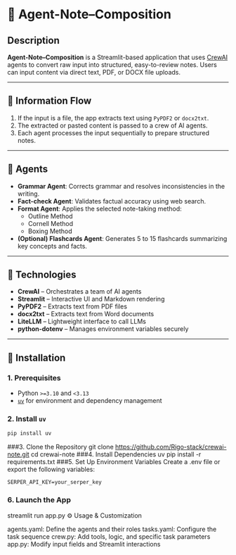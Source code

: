 # 🧠 Agent-Note–Composition

## Description

**Agent-Note–Composition** is a Streamlit-based application that uses [CrewAI](https://github.com/joaomdmoura/crewai) agents to convert raw input into structured, easy-to-review notes. Users can input content via direct text, PDF, or DOCX file uploads.

---

## 🔄 Information Flow

1. If the input is a file, the app extracts text using `PyPDF2` or `docx2txt`.
2. The extracted or pasted content is passed to a crew of AI agents.
3. Each agent processes the input sequentially to prepare structured notes.

---

## 🧠 Agents

- **Grammar Agent**: Corrects grammar and resolves inconsistencies in the writing.
- **Fact-check Agent**: Validates factual accuracy using web search.
- **Format Agent**: Applies the selected note-taking method:
  - Outline Method  
  - Cornell Method  
  - Boxing Method  
- **(Optional) Flashcards Agent**: Generates 5 to 15 flashcards summarizing key concepts and facts.

---

## 🧰 Technologies

- **CrewAI** – Orchestrates a team of AI agents  
- **Streamlit** – Interactive UI and Markdown rendering  
- **PyPDF2** – Extracts text from PDF files  
- **docx2txt** – Extracts text from Word documents  
- **LiteLLM** – Lightweight interface to call LLMs  
- **python-dotenv** – Manages environment variables securely  

---

## 🚀 Installation

### 1. Prerequisites

- Python `>=3.10` and `<3.13`
- [`uv`](https://github.com/astral-sh/uv) for environment and dependency management

### 2. Install `uv`

```bash
pip install uv
```

###3. Clone the Repository
git clone https://github.com/Rigo-stack/crewai-note.git
cd crewai-note
###4. Install Dependencies
uv pip install -r requirements.txt
###5. Set Up Environment Variables
Create a .env file or export the following variables:

```OPENAI_API_KEY=your_openai_key
SERPER_API_KEY=your_serper_key
```
### 6. Launch the App
streamlit run app.py
⚙️ Usage & Customization


agents.yaml: Define the agents and their roles
tasks.yaml: Configure the task sequence
crew.py: Add tools, logic, and specific task parameters
app.py: Modify input fields and Streamlit interactions

